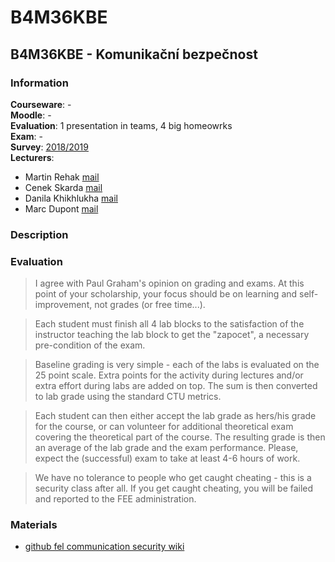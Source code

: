# B4M36KBE

## B4M36KBE - Komunikační bezpečnost

### Information

**Courseware**: -\
**Moodle**: -\
**Evaluation**: 1 presentation in teams, 4 big homeowrks \
**Exam**: -\
**Survey**: [2018/2019](https://fel.cvut.cz/cz/anketa/archiv/anketa.B181/courses/B4M36KBE/index.html)\
**Lecturers**:

- Martin Rehak [mail](mailto:rehakmar@fel.cvut.cz)
- Cenek Skarda [mail](mailto:cskarda@cisco.com)
- Danila Khikhlukha [mail](mailto:dkhikhlu@cisco.com)
- Marc Dupont [mail](mailto:mardupon@cisco.com)

### Description

### Evaluation

> I agree with Paul Graham's opinion on grading and exams. At this point of your scholarship, your focus should be on learning and self-improvement, not grades (or free time...).

> Each student must finish all 4 lab blocks to the satisfaction of the instructor teaching the lab block to get the "zapocet", a necessary pre-condition of the exam.

> Baseline grading is very simple - each of the labs is evaluated on the 25 point scale. Extra points for the activity during lectures and/or extra effort during labs are added on top. The sum is then converted to lab grade using the standard CTU metrics.

> Each student can then either accept the lab grade as hers/his grade for the course, or can volunteer for additional theoretical exam covering the theoretical part of the course. The resulting grade is then an average of the lab grade and the exam performance. Please, expect the (successful) exam to take at least 4-6 hours of work.

> We have no tolerance to people who get caught cheating - this is a security class after all. If you get caught cheating, you will be failed and reported to the FEE administration.

### Materials

* [github fel communication security wiki](https://github.com/fel-communication-security/course/wiki)

